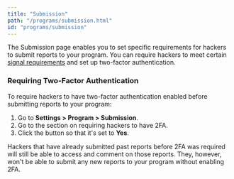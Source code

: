 ```yaml
---
title: "Submission"
path: "/programs/submission.html"
id: "programs/submission"
---
```


The Submission page enables you to set specific requirements for hackers to submit reports to your program. You can require hackers to meet certain [signal requirements](signal-requirements.html) and set up two-factor authentication.

### Requiring Two-Factor Authentication
To require hackers to have two-factor authentication enabled before submitting reports to your program:
1. Go to <b>Settings > Program > Submission</b>.
2. Go to the section on requiring hackers to have 2FA.
3. Click the button so that it's set to <b>Yes</b>.

Hackers that have already submitted past reports before 2FA was required will still be able to access and comment on those reports. They, however, won't be able to submit any new reports to your program without enabling 2FA.
